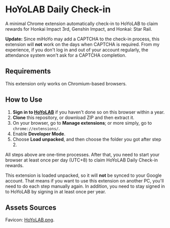 # HoYoLAB Daily Check-in

A minimal Chrome extension automatically check-in to HoYoLAB to claim rewards for Honkai Impact 3rd, Genshin Impact, and Honkai: Star Rail.

**Update:** Since miHoYo may add a CAPTCHA to the check-in process, this extension will **not** work on the days when CAPTCHA is required. From my experience, if you don't log in and out of your account regularly, the attendance system won't ask for a CAPTCHA completion.

## Requirements

This extension only works on Chromium-based browsers.

## How to Use

1. **Sign in to [HoYoLAB](https://www.hoyolab.com/)** if you haven't done so on this browser within a year.
2. **Clone** this repository, or download ZIP and then extract it.
3. On your browser, go to **Manage extensions**; or more simply, go to `chrome://extensions/`.
4. Enable **Developer Mode**.
5. Choose **Load unpacked**, and then choose the folder you got after step 2.

All steps above are one-time processes. After that, you need to start your browser at least once per day (UTC+8) to claim HoYoLAB Daily Check-in rewards.

This extension is loaded unpacked, so it will **not** be synced to your Google account. That means if you want to use this extension on another PC, you'll need to do each step manually again. In addition, you need to stay signed in to HoYoLAB by signing in at least once per year.

## Assets Sources

Favicon: [HoYoLAB.png](https://genshin-impact.fandom.com/vi/wiki/HoYoLAB?file=HoYoLAB.png).
